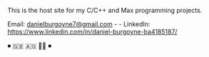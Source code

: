 This is the host site for my C/C++ and Max programming projects.

Email: danielburgoyne7@gmail.com  - - LinkedIn: https://www.linkedin.com/in/daniel-burgoyne-ba4185187/

◾ 🇬🇧 🇦🇬 🏳️‍🌈 ◾

<!---
danielburgoyne7/danielburgoyne7 is a ✨ special ✨ repository because its `README.md` (this file) appears on your GitHub profile.
You can click the Preview link to take a look at your changes.
--->
